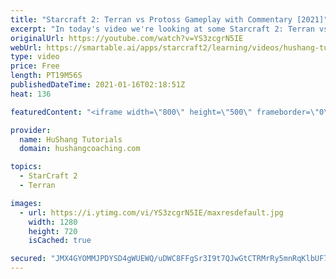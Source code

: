 ```yaml
---
title: "Starcraft 2: Terran vs Protoss Gameplay with Commentary [2021]"
excerpt: "In today's video we're looking at some Starcraft 2: Terran vs Protoss gameplay. We'll be covering TvP all week. Let's get to it!  0:00 - Intro/Cinematic 1:12 - SC2 Terran Gameplay  19:00 - Like/Share/Subscribe!  #terran #gameplay #Starcraft2 #ladder #commentary Starcraft 2: Terran vs Protoss Gameplay"
originalUrl: https://youtube.com/watch?v=YS3zcgrN5IE
webUrl: https://smartable.ai/apps/starcraft2/learning/videos/hushang-tutorials-starcraft-2-terran-vs-protoss-gameplay-with-commentary-2021/
type: video
price: Free
length: PT19M56S
publishedDateTime: 2021-01-16T02:18:51Z
heat: 136

featuredContent: "<iframe width=\"800\" height=\"500\" frameborder=\"0\" src=\"https://www.youtube.com/embed/YS3zcgrN5IE\" allow=\"accelerometer; autoplay; encrypted-media; gyroscope; picture-in-picture\" allowfullscreen></iframe>"

provider:
  name: HuShang Tutorials
  domain: hushangcoaching.com

topics:
  - StarCraft 2
  - Terran

images:
  - url: https://i.ytimg.com/vi/YS3zcgrN5IE/maxresdefault.jpg
    width: 1280
    height: 720
    isCached: true

secured: "JMX4GYOMMJPDYSD4gWUEWQ/uDWC8FFgSr3I9t7QJwGtCTRMrRy5mnRqKlbUF71vaL2x7dPJZnPZy8aHkz844+WTgNLLOuFpxbAqLXGFzU5+6+BNEGkxVGLcAGNHAMqMdpL3sjKzYHnZwRnWvnQyjfcbWecKXP6OzMVx43S5LH+TtPpK7DZ3IDyZLqr5gVn2Ug8lGvSe/Ak8FfYsvA5djSosMuYPkaRtKAYeNoDFL3cnqN2gi0FvmdQ3H2kYAukyAOv1LzNKcyPQcuEBF0Nag24/igx2qi9CNWN5kmQjnIcIiIkL9D6kmJIDQfCjqCfmbP7B5HmD5JGK7dTv2rIv/KmgmCqi41EN8fHcFhxgHUFTecFb5vROnFvWuyWnhuprXMcdf1t37lmHl63hkzFMtpeb1IHFWqXlD5TDJz8nwH4w=;vBPF0U0oPj273rZJp6couw=="
---
```



